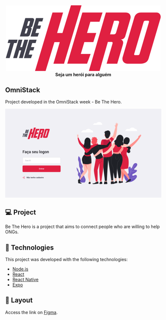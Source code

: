 
<h4 align="center">
<img src="./frontend/src/assets/logo.svg"/>
<br>Seja um herói para alguém
</h4>

## OmniStack
Project developed in the OmniStack week - Be The Hero.

<img src="./frontend/src/assets/Login.png"/>

## 💻 Project

Be The Hero is a project that aims to connect people who are willing to help ONGs.

## :rocket: Technologies

This project was developed with the following technologies:

- [Node.js](https://nodejs.org/en/) 
- [React](https://reactjs.org)
- [React Native](https://facebook.github.io/react-native/)
- [Expo](https://expo.io/)

## 🔖 Layout

Access the link on [Figma](https://www.figma.com/file/2C2yvw7jsCOGmaNUDftX9n/Be-The-Hero---OmniStack-11?node-id=0%3A1).
